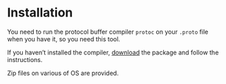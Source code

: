 # Installation

You need to run the protocol buffer compiler `protoc` on your `.proto` file when you have it, so you need this tool.

If you haven’t installed the compiler, [download](https://protobuf.dev/downloads/) the package and follow the instructions.

Zip files on various of OS are provided.
